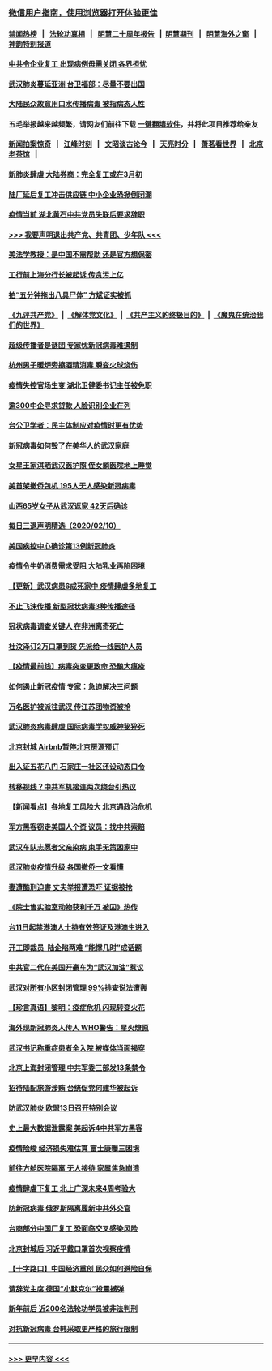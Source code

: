 ### [微信用户指南，使用浏览器打开体验更佳](https://github.com/gfw-breaker/banned-news1/blob/master/indexes/wechat-guide.md?t=0)
#### [禁闻热榜](热点新闻.md?t=0)  &nbsp;&nbsp;|&nbsp;&nbsp; [法轮功真相](https://github.com/gfw-breaker/truth/blob/master/README.md?t=0) &nbsp;&nbsp;|&nbsp;&nbsp; [明慧二十周年报告](https://github.com/gfw-breaker/mh-reports/blob/master/README.md?t=0) &nbsp;&nbsp;|&nbsp;&nbsp;[明慧期刊](https://github.com/gfw-breaker/mh-qikan) &nbsp;&nbsp;|&nbsp;&nbsp; [明慧海外之窗](https://github.com/gfw-breaker/mh-news/blob/master/README.md?t=0) &nbsp;&nbsp;|&nbsp;&nbsp; [神韵特别报道](https://github.com/gfw-breaker/mh-news/blob/master/shenyun.md?t=0)
#### [中共令企业复工 出现病例毋需关闭 各界担忧](../pages/nsc413/n11860563.md?t=02111856) 
#### [武汉肺炎蔓延亚洲 台卫福部：尽量不要出国](../pages/nsc413/n11860586.md?t=02111856) 
#### [大陆民众故意用口水传播病毒 被指病态人性](../pages/nsc413/n11860618.md?t=02111856) 
#### 五毛举报越来越频繁，请网友们前往下载 [一键翻墙软件](https://github.com/gfw-breaker/ssr-accounts)，并将此项目推荐给亲友
#### [新闻拍案惊奇](https://github.com/gfw-breaker/banned-news1/blob/master/pages/link4.md) &nbsp;&nbsp;|&nbsp;&nbsp; [江峰时刻](https://github.com/gfw-breaker/banned-news1/blob/master/pages/link4.md) &nbsp;&nbsp;|&nbsp;&nbsp; [文昭谈古论今](https://github.com/gfw-breaker/banned-news1/blob/master/pages/link4.md) &nbsp;&nbsp;|&nbsp;&nbsp; [天亮时分](https://github.com/gfw-breaker/banned-news1/blob/master/pages/link4.md) &nbsp;&nbsp;|&nbsp;&nbsp; [萧茗看世界](https://github.com/gfw-breaker/banned-news1/blob/master/pages/link4.md) &nbsp;&nbsp;|&nbsp;&nbsp; [北京老茶馆](https://github.com/gfw-breaker/banned-news1/blob/master/pages/link4.md) &nbsp;&nbsp;|&nbsp;&nbsp; 
#### [新肺炎肆虐 大陆券商：完全复工或在3月初](../pages/nsc413/n11860445.md?t=02111856) 
#### [陆厂延后复工冲击供应链 中小企业恐掀倒闭潮](../pages/nsc413/n11859772.md?t=02111856) 
#### [疫情当前 湖北黄石中共党员失联后要求辞职](../pages/nsc413/n11860118.md?t=02111856) 
#### [>>> 我要声明退出共产党、共青团、少年队 <<<](https://github.com/begood0513/goodnews/blob/master/quit/letter.md) 
#### [美法学教授：是中国不需帮助 还是官方想保密](../pages/nsc413/n11859492.md?t=02111856) 
#### [工行前上海分行长被起诉 传贪污上亿](../pages/nsc413/n11860139.md?t=02111856) 
#### [拍“五分钟拖出八具尸体” 方斌证实被抓](../pages/nsc413/n11860090.md?t=02111856) 
#### [《九评共产党》](https://github.com/begood0513/9ping.md/blob/master/README.md) &nbsp;|&nbsp; [《解体党文化》](../../../../jtdwh.md/blob/master/README.md)  &nbsp;|&nbsp; [《共产主义的终极目的》](../../../../gczydzjmd.md/blob/master/README.md) &nbsp;|&nbsp; [《魔鬼在统治我们的世界》](../../../../mgztzwmdsj.md/blob/master/README.md) 
#### [超级传播者是谜团 专家忧新冠病毒难遏制](../pages/nsc413/n11859686.md?t=02111856) 
#### [杭州男子暖炉旁擦酒精消毒 瞬变火球烧伤](../pages/nsc413/n11860071.md?t=02111856) 
#### [疫情失控官场生变 湖北卫健委书记主任被免职](../pages/nsc413/n11859848.md?t=02111856) 
#### [逾300中企寻求贷款 人脸识别企业在列](../pages/nsc413/n11860100.md?t=02111856) 
#### [台公卫学者：民主体制应对疫情时更有优势](../pages/nsc413/n11860023.md?t=02111856) 
#### [新冠病毒如何毁了在美华人的武汉家庭](../pages/nsc413/n11859524.md?t=02111856) 
#### [女星王家淇晒武汉医护照 侄女躺医院地上睡觉](../pages/nsc413/n11859756.md?t=02111856) 
#### [美首架撤侨包机 195人无人感染新冠病毒](../pages/nsc413/n11859908.md?t=02111856) 
#### [山西65岁女子从武汉返家 42天后确诊](../pages/nsc413/n11859912.md?t=02111856) 
#### [每日三退声明精选（2020/02/10）](../pages/nsc413/n11860031.md?t=02111856) 
#### [美国疾控中心确诊第13例新冠肺炎](../pages/nsc413/n11859966.md?t=02111856) 
#### [疫情令牛奶消费需求受阻 大陆乳业再陷困境](../pages/nsc413/n11859859.md?t=02111856) 
#### [【更新】武汉病患6成死家中 疫情肆虐多地复工](../pages/nsc413/n11801312.md?t=02111856) 
#### [不止飞沫传播 新型冠状病毒3种传播途径](../pages/nsc413/n11859060.md?t=02111856) 
#### [冠状病毒调查关键人 在非洲离奇死亡](../pages/nsc413/n11859798.md?t=02111856) 
#### [杜汶泽订2万口罩到货 先派给一线医护人员](../pages/nsc413/n11859214.md?t=02111856) 
#### [【疫情最前线】病毒突变更致命 恐酿大瘟疫](../pages/nsc413/n11859604.md?t=02111856) 
#### [如何遏止新冠疫情 专家：急迫解决三问题](../pages/nsc413/n11859685.md?t=02111856) 
#### [万名医护被派往武汉 传江苏团物资被抢](../pages/nsc413/n11859585.md?t=02111856) 
#### [武汉肺炎病毒肆虐 国际病毒学权威神秘猝死](../pages/nsc413/n11833010.md?t=02111856) 
#### [北京封城 Airbnb暂停北京房源预订](../pages/nsc413/n11859659.md?t=02111856) 
#### [出入证五花八门 石家庄一社区还设动态口令](../pages/nsc413/n11859510.md?t=02111856) 
#### [转移视线？中共军机接连两次绕台引热议](../pages/nsc413/n11859346.md?t=02111856) 
#### [【新闻看点】各地复工风险大 北京遇政治危机](../pages/nsc413/n11859164.md?t=02111856) 
#### [军方黑客窃走美国人个资 议员：找中共索赔](../pages/nsc413/n11859371.md?t=02111856) 
#### [武汉车队志愿者父亲染病 束手无策困家中](../pages/nsc413/n11859117.md?t=02111856) 
#### [武汉肺炎疫情升级 各国撤侨一文看懂](../pages/nsc413/n11859313.md?t=02111856) 
#### [妻遭酷刑迫害 丈夫举报遭恐吓 证据被抢](../pages/nsc413/n11858478.md?t=02111856) 
#### [《院士售实验室动物获利千万 被囚》热传](../pages/nsc413/n11859316.md?t=02111856) 
#### [台11日起禁港澳人士持有效签证及港澳生进入](../pages/nsc413/n11858423.md?t=02111856) 
#### [开工即裁员  陆企陷两难 “能撑几时”成话题](../pages/nsc413/n11859127.md?t=02111856) 
#### [中共官二代在美国开豪车为“武汉加油”惹议](../pages/nsc413/n11859039.md?t=02111856) 
#### [武汉对所有小区封闭管理 99%排查说法遭轰](../pages/nsc413/n11859264.md?t=02111856) 
#### [【珍言真语】黎明：疫症危机 闪现转变火花](../pages/nsc413/n11859199.md?t=02111856) 
#### [海外现新冠肺炎人传人 WHO警告：星火燎原](../pages/nsc413/n11859252.md?t=02111856) 
#### [武汉书记称重症患者全入院 被媒体当面揭穿](../pages/nsc413/n11859218.md?t=02111856) 
#### [北京上海封闭管理 中共军委三部发13条禁令](../pages/nsc413/n11859098.md?t=02111856) 
#### [招待陆配旅游涉贿 台统促党何建华被起诉](../pages/nsc413/n11858696.md?t=02111856) 
#### [防武汉肺炎 欧盟13日召开特别会议](../pages/nsc413/n11859088.md?t=02111856) 
#### [史上最大数据泄露案 美起诉4中共军方黑客](../pages/nsc413/n11859115.md?t=02111856) 
#### [疫情险峻 经济损失难估算 富士康曝三困境](../pages/nsc413/n11859120.md?t=02111856) 
#### [前往方舱医院隔离 无人接待 家属焦急崩溃](../pages/nsc413/n11859068.md?t=02111856) 
#### [疫情肆虐下复工 北上广深未来4周考验大](../pages/nsc413/n11859066.md?t=02111856) 
#### [防新冠病毒 俄罗斯隔离履新中共外交官](../pages/nsc413/n11859079.md?t=02111856) 
#### [台商部分中国厂复工 恐面临交叉感染风险](../pages/nsc413/n11858646.md?t=02111856) 
#### [北京封城后 习近平戴口罩首次视察疫情](../pages/nsc413/n11858828.md?t=02111856) 
#### [【十字路口】中国经济重创 民众如何避险自保](../pages/nsc413/n11857098.md?t=02111856) 
#### [请辞党主席 德国“小默克尔”投震撼弹](../pages/nsc413/n11858583.md?t=02111856) 
#### [新年前后 近200名法轮功学员被非法判刑](../pages/nsc413/n11855720.md?t=02111856) 
#### [对抗新冠病毒 台韩采取更严格的旅行限制](../pages/nsc413/n11858936.md?t=02111856) 

----
#### [ >>> 更早内容 <<< ](../indexes/nsc413-earlier.md)
